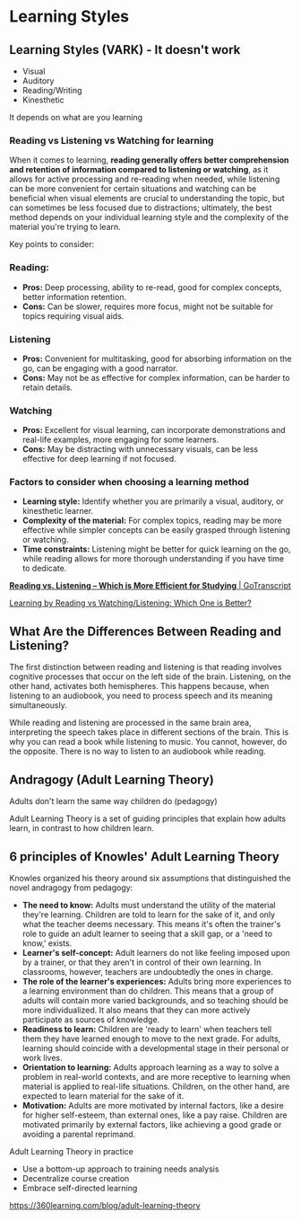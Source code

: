 # Learning Styles

## Learning Styles (VARK) - It doesn't work

- Visual
- Auditory
- Reading/Writing
- Kinesthetic

It depends on what are you learning

### Reading vs Listening vs Watching for learning

When it comes to learning, **reading generally offers better comprehension and retention of information compared to listening or watching**, as it allows for active processing and re-reading when needed, while listening can be more convenient for certain situations and watching can be beneficial when visual elements are crucial to understanding the topic, but can sometimes be less focused due to distractions; ultimately, the best method depends on your individual learning style and the complexity of the material you're trying to learn. 

Key points to consider:

### Reading:

- **Pros:** Deep processing, ability to re-read, good for complex concepts, better information retention. 
- **Cons:** Can be slower, requires more focus, might not be suitable for topics requiring visual aids. 

### Listening

- **Pros:** Convenient for multitasking, good for absorbing information on the go, can be engaging with a good narrator. 
- **Cons:** May not be as effective for complex information, can be harder to retain details. 

### Watching

- **Pros:** Excellent for visual learning, can incorporate demonstrations and real-life examples, more engaging for some learners. 
- **Cons:** May be distracting with unnecessary visuals, can be less effective for deep learning if not focused. 

### Factors to consider when choosing a learning method

- **Learning style:** Identify whether you are primarily a visual, auditory, or kinesthetic learner. 
- **Complexity of the material:** For complex topics, reading may be more effective while simpler concepts can be easily grasped through listening or watching. 
- **Time constraints:** Listening might be better for quick learning on the go, while reading allows for more thorough understanding if you have time to dedicate.

[**Reading vs. Listening – Which is More Efficient for Studying** \| GoTranscript](https://gotranscript.com/blog/reading_vs._listening_which_is_more_efficient_for_studying)

[Learning by Reading vs Watching/Listening: Which One is Better?](https://www.linkedin.com/pulse/learning-reading-vs-watchinglistening-which-one-better-ana-regina-lhjxc/)

## What Are the Differences Between Reading and Listening? 

The first distinction between reading and listening is that reading involves cognitive processes that occur on the left side of the brain. Listening, on the other hand, activates both hemispheres. This happens because, when listening to an audiobook, you need to process speech and its meaning simultaneously.

While reading and listening are processed in the same brain area, interpreting the speech takes place in different sections of the brain. This is why you can read a book while listening to music. You cannot, however, do the opposite. There is no way to listen to an audiobook while reading.

## Andragogy (Adult Learning Theory)

Adults don't learn the same way children do (pedagogy)

Adult Learning Theory is a set of guiding principles that explain how adults learn, in contrast to how children learn.

## 6 principles of Knowles' Adult Learning Theory

Knowles organized his theory around six assumptions that distinguished the novel andragogy from pedagogy:

- **The need to know:** Adults must understand the utility of the material they're learning. Children are told to learn for the sake of it, and only what the teacher deems necessary. This means it's often the trainer's role to guide an adult learner to seeing that a skill gap, or a 'need to know,' exists.
- **Learner's self-concept:** Adult learners do not like feeling imposed upon by a trainer, or that they aren't in control of their own learning. In classrooms, however, teachers are undoubtedly the ones in charge.
- **The role of the learner's experiences:** Adults bring more experiences to a learning environment than do children. This means that a group of adults will contain more varied backgrounds, and so teaching should be more individualized. It also means that they can more actively participate as sources of knowledge.
- **Readiness to learn:** Children are 'ready to learn' when teachers tell them they have learned enough to move to the next grade. For adults, learning should coincide with a developmental stage in their personal or work lives.
- **Orientation to learning:** Adults approach learning as a way to solve a problem in real-world contexts, and are more receptive to learning when material is applied to real-life situations. Children, on the other hand, are expected to learn material for the sake of it.
- **Motivation:** Adults are more motivated by internal factors, like a desire for higher self-esteem, than external ones, like a pay raise. Children are motivated primarily by external factors, like achieving a good grade or avoiding a parental reprimand.

Adult Learning Theory in practice

- Use a bottom-up approach to training needs analysis
- Decentralize course creation
- Embrace self-directed learning

https://360learning.com/blog/adult-learning-theory
